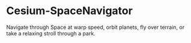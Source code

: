 # Cesium-SpaceNavigator
Navigate through Space at warp speed, orbit planets, fly over terrain, or take a relaxing stroll through a park.
